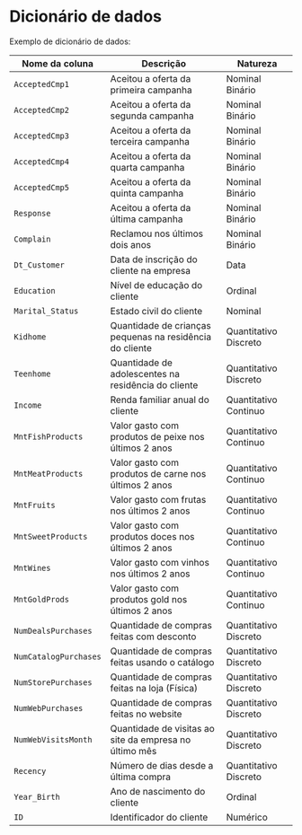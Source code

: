 # Dicionário de dados

Exemplo de dicionário de dados:

| Nome da coluna | Descrição             | Natureza |
|----------------|-----------------------|--------------|
| `AcceptedCmp1`      | Aceitou a oferta da primeira campanha | Nominal Binário     |
| `AcceptedCmp2`      | Aceitou a oferta da segunda campanha | Nominal Binário   |
| `AcceptedCmp3`      | Aceitou a oferta da terceira campanha | Nominal Binário         |
| `AcceptedCmp4`      | Aceitou a oferta da quarta campanha | Nominal Binário        |
| `AcceptedCmp5`      | Aceitou a oferta da quinta campanha | Nominal Binário     |
`Response`      | Aceitou a oferta da última campanha | Nominal Binário     |
`Complain`      | Reclamou nos últimos dois anos | Nominal Binário     |
`Dt_Customer`      | Data de inscrição do cliente na empresa | Data     |
`Education`      | Nível de educação do cliente | Ordinal     |
`Marital_Status`      | Estado civil do cliente | Nominal     |
`Kidhome`      | Quantidade de crianças pequenas na residência do cliente  | Quantitativo Discreto     |
`Teenhome`      | Quantidade de adolescentes na residência do cliente  | Quantitativo Discreto     |
`Income`      | Renda familiar anual do cliente  | Quantitativo Continuo    |
`MntFishProducts`      | Valor gasto com produtos de peixe nos últimos 2 anos  | Quantitativo Continuo    |
`MntMeatProducts`      | Valor gasto com produtos de carne nos últimos 2 anos  | Quantitativo Continuo    |
`MntFruits`      | Valor gasto com frutas nos últimos 2 anos  | Quantitativo Continuo    |
`MntSweetProducts`      | Valor gasto com produtos doces nos últimos 2 anos  | Quantitativo Continuo    |
`MntWines`      | Valor gasto com vinhos nos últimos 2 anos  | Quantitativo Continuo    |
`MntGoldProds`      | Valor gasto com produtos gold nos últimos 2 anos  | Quantitativo Continuo    |
`NumDealsPurchases`      | Quantidade de compras feitas com desconto  | Quantitativo Discreto    |
`NumCatalogPurchases`      | Quantidade de compras feitas usando o catálogo  | Quantitativo Discreto    |
`NumStorePurchases`      | Quantidade de compras feitas na loja (Física)  | Quantitativo Discreto    |
`NumWebPurchases`      | Quantidade de compras feitas no website  | Quantitativo Discreto    |
`NumWebVisitsMonth`      | Quantidade de visitas ao site da empresa no último mês  | Quantitativo Discreto    |
`Recency`      | Número de dias desde a última compra  | Quantitativo Discreto    |
`Year_Birth`      | Ano de nascimento do cliente  | Ordinal    |
`ID` | Identificador do cliente | Numérico

